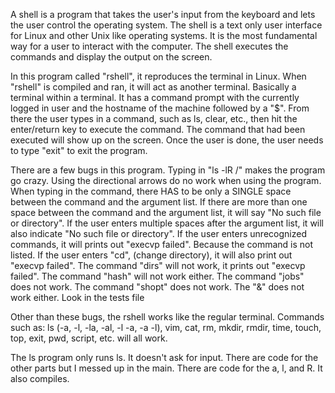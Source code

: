 A shell is a program that takes the user's input from the keyboard and lets the user control the operating system. The shell is a text only user interface for Linux and other Unix like operating systems. It is the most fundamental way for a user to interact with the computer. The shell executes the commands and display the output on the screen.

In this program called "rshell", it reproduces the terminal in Linux. When "rshell" is compiled and ran, it will act as another terminal. Basically a terminal within a terminal. It has a command prompt with the currently logged in user and the hostname of the machine followed by a "$". From there the user types in a command, such as ls, clear, etc., then hit the enter/return key to execute the command. The command that had been executed will show up on the screen. Once the user is done, the user needs to type "exit" to exit the program.

There are a few bugs in this program. 
Typing in "ls -lR /" makes the program go crazy.
Using the directional arrows do no work when using the program.
When typing in the command, there HAS to be only a SINGLE space between the command and the argument list. 
If there are more than one space between the command and the argument list, it will say "No such file or directory". 
If the user enters multiple spaces after the argument list, it will also indicate "No such file or directory". 
If the user enters unrecognized commands, it will prints out "execvp failed". Because the command is not listed.
If the user enters "cd",  (change directory), it will also print out "execvp failed".
The command "dirs" will not work, it prints out "execvp failed".
The command "hash" will not work either.
The command "jobs" does not work.
The command "shopt" does not work.
The "&" does not work either.
Look in the tests file

Other than these bugs, the rshell works like the regular terminal. 
Commands such as: ls (-a, -l, -la, -al, -l -a, -a -l), vim, cat, rm, mkdir, rmdir, time, touch, top, exit, pwd, script, etc. will all work.

The ls program only runs ls. It doesn't ask for input. There are code for the other parts but I messed up in the main. There are code for the a, l, and R. It also compiles.
